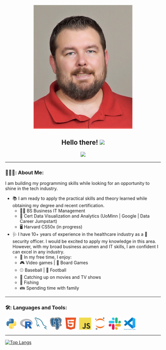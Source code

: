 <div id="header" align="center">
  <img src="https://github.com/two-suns/html-resume/blob/main/Assets/Images/Headshot.jpg" width="320" height="400"/>
  <div id="greeting">
    <h2>
      Hello there!
      <img src="https://media.giphy.com/media/hvRJCLFzcasrR4ia7z/giphy.gif" width="30px"/>
    </h2>
  </div>
  <div align="center">
  <img src="https://media2.giphy.com/media/xTiIztXKREZGxTOUTe/giphy.gif?cid=ecf05e476g70xk7nks4e3m5uj1xab99k117exaudwgotrhjk&ep=v1_gifs_search&rid=giphy.gif&ct=g" width="400"/>
  </div>
</div>

---

### 🧑🏻‍💻: About Me:
I am building my programming skills while looking for an opportunity to shine in the tech industry.
- :books: I am ready to apply the practical skills and theory learned while obtaining my degree and recent certification.
    - 👨‍🎓 BS Business IT Management
    - 📜 Cert Data Visualization and Analytics (UoMinn | Google | Data Career Jumpstart)
    - 🖥️ Harvard CS50x (in progress)
- :stethoscope: I have 10+ years of experience in the healthcare industry as a 👮 security officer. I would be excited to apply my knowledge in this area. However, with my broad business acumen and IT skills, I am confident I can excel in any industry.
    - 🧩 In my free time, I enjoy:
    - 🎮 Video games | 🎲 Board Games
    - ⚾ Baseball | 🏈 Football
    - 🎥 Catching up on movies and TV shows
    - 🎣 Fishing
    - 👪 Spending time with family

---

### 🛠️: Languages and Tools:
<div>
  <img src="https://github.com/devicons/devicon/blob/master/icons/python/python-original.svg" width="40" height="40"/>&nbsp;
  <img src="https://github.com/devicons/devicon/blob/master/icons/r/r-original.svg" width="40" height="40"/>&nbsp;
  <img src="https://github.com/devicons/devicon/blob/master/icons/mysql/mysql-original.svg" width="40" height="40"/>&nbsp;
  <img src="https://github.com/devicons/devicon/blob/master/icons/postgresql/postgresql-original.svg" width="40" height="40"/>&nbsp;
  <img src="https://github.com/devicons/devicon/blob/master/icons/html5/html5-original.svg" width="40" height="40"/>&nbsp;
  <img src="https://github.com/devicons/devicon/blob/master/icons/javascript/javascript-original.svg" width="40" height="40"/>&nbsp;
  <img src="https://github.com/devicons/devicon/blob/master/icons/jupyter/jupyter-original.svg" width="40" height="40"/>&nbsp;
  <img src="https://github.com/devicons/devicon/blob/master/icons/slack/slack-original.svg" width="40" height="40"/>&nbsp;
  <img src="https://github.com/devicons/devicon/blob/master/icons/vscode/vscode-original-wordmark.svg" width="40" height="40"/>&nbsp;
</div>

---

[![Top Langs](https://github-readme-stats.vercel.app/api/top-langs/?username=two-suns&layout=compact&theme=vision-friendly-dark)](https://github.com/anuraghazra/github-readme-stats)
